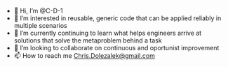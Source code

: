 - 👋 Hi, I’m @C-D-1
- 👀 I’m interested in reusable, generic code that can be applied reliably in multiple scenarios
- 🌱 I’m currently continuing to learn what helps engineers arrive at solutions that solve the metaproblem behind a task
- 💞️ I’m looking to collaborate on continuous and oportunist improvement
- 📫 How to reach me Chris.Dolezalek@gmail.com

<!---
C-D-1/C-D-1 is a ✨ special ✨ repository because its `README.md` (this file) appears on your GitHub profile.
You can click the Preview link to take a look at your changes.
--->
